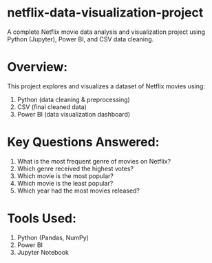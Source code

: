 # netflix-data-visualization-project
A complete Netflix movie data analysis and visualization project using Python (Jupyter), Power BI, and CSV data cleaning.
# Overview:
This project explores and visualizes a dataset of Netflix movies using:

1. Python (data cleaning & preprocessing)
2. CSV (final cleaned data)
3. Power BI (data visualization dashboard)

# Key Questions Answered:

1. What is the most frequent genre of movies on Netflix?
2. Which genre received the highest votes?
3. Which movie is the most popular?
4. Which movie is the least popular?
5. Which year had the most movies released?

# Tools Used:

1. Python (Pandas, NumPy)
2. Power BI
3. Jupyter Notebook
   





